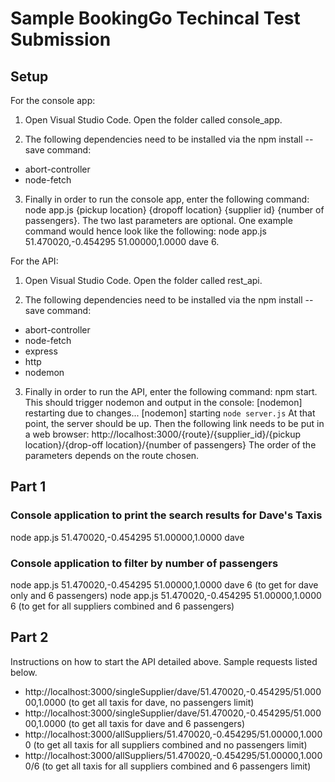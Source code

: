 # Sample BookingGo Techincal Test Submission

## Setup

For the console app: 
1. Open Visual Studio Code. Open the folder called console_app.  

2. The following dependencies need to be installed via the npm install --save command:
* abort-controller
* node-fetch

3. Finally in order to run the console app, enter the following command: node app.js {pickup location} {dropoff location} {supplier id} {number of passengers}. The two last parameters are optional. One example command would hence look like the following: node app.js 51.470020,-0.454295 51.00000,1.0000 dave 6. 


For the API: 
1. Open Visual Studio Code. Open the folder called rest_api.  

2. The following dependencies need to be installed via the npm install --save command:
* abort-controller
* node-fetch
* express
* http
* nodemon

3. Finally in order to run the API, enter the following command: npm start. This should trigger nodemon and output in the console: 
[nodemon] restarting due to changes...
[nodemon] starting `node server.js`
At that point, the server should be up. Then the following link needs to be put in a web browser: http://localhost:3000/{route}/{supplier_id}/{pickup location}/{drop-off location}/{number of passengers}
The order of the parameters depends on the route chosen.


## Part 1

### Console application to print the search results for Dave's Taxis

node app.js 51.470020,-0.454295 51.00000,1.0000 dave 

### Console application to filter by number of passengers

node app.js 51.470020,-0.454295 51.00000,1.0000 dave 6 (to get for dave only and 6 passengers) 
node app.js 51.470020,-0.454295 51.00000,1.0000 6 (to get for all suppliers combined and 6 passengers) 

## Part 2
Instructions on how to start the API detailed above. 
Sample requests listed below. 
* http://localhost:3000/singleSupplier/dave/51.470020,-0.454295/51.00000,1.0000 (to get all taxis for dave, no passengers limit)
* http://localhost:3000/singleSupplier/dave/51.470020,-0.454295/51.00000,1.0000 (to get all taxis for dave and 6 passengers)
* http://localhost:3000/allSuppliers/51.470020,-0.454295/51.00000,1.0000 (to get all taxis for all suppliers combined and no passengers limit)
* http://localhost:3000/allSuppliers/51.470020,-0.454295/51.00000,1.0000/6 (to get all taxis for all suppliers combined and 6 passengers limit)

